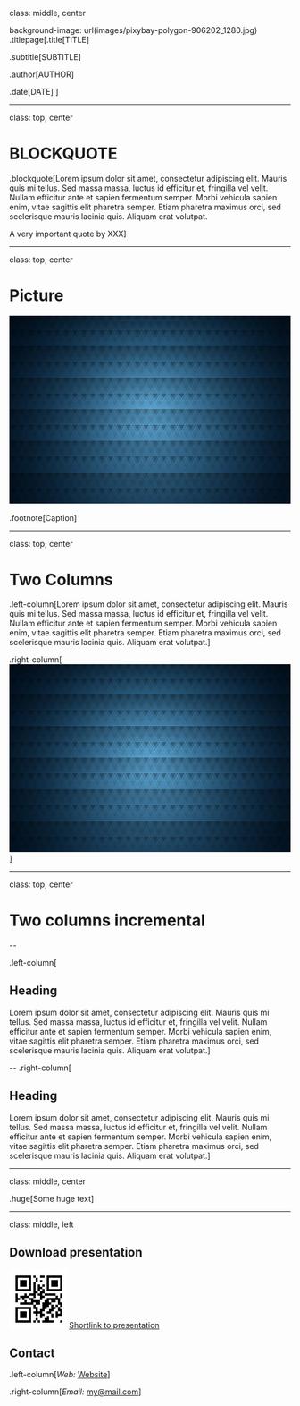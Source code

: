 class: middle, center

background-image: url(images/pixybay-polygon-906202_1280.jpg)
.titlepage[.title[TITLE]

.subtitle[SUBTITLE]

.author[AUTHOR]       

.date[DATE] ] 

---
class: top, center

# BLOCKQUOTE

.blockquote[Lorem ipsum dolor sit amet, consectetur adipiscing elit. Mauris quis mi tellus. Sed massa massa, luctus id efficitur et, fringilla vel velit. Nullam efficitur ante et sapien fermentum semper. Morbi vehicula sapien enim, vitae sagittis elit pharetra semper. Etiam pharetra maximus orci, sed scelerisque mauris lacinia quis. Aliquam erat volutpat.

A very important quote by XXX]

---
class: top, center

# Picture

![Dummy Picture](images/pixybay-polygon-906202_1280.jpg)

.footnote[Caption]

---
class: top, center

# Two Columns

.left-column[Lorem ipsum dolor sit amet, consectetur adipiscing elit. Mauris quis mi tellus. Sed massa massa, luctus id efficitur et, fringilla vel velit. Nullam efficitur ante et sapien fermentum semper. Morbi vehicula sapien enim, vitae sagittis elit pharetra semper. Etiam pharetra maximus orci, sed scelerisque mauris lacinia quis. Aliquam erat volutpat.]

.right-column[![Dummy Picture](images/pixybay-polygon-906202_1280.jpg)]

---
class: top, center

# Two columns incremental
--

.left-column[
## Heading

Lorem ipsum dolor sit amet, consectetur adipiscing elit. Mauris quis mi tellus. Sed massa massa, luctus id efficitur et, fringilla vel velit. Nullam efficitur ante et sapien fermentum semper. Morbi vehicula sapien enim, vitae sagittis elit pharetra semper. Etiam pharetra maximus orci, sed scelerisque mauris lacinia quis. Aliquam erat volutpat.]

--
.right-column[
## Heading

Lorem ipsum dolor sit amet, consectetur adipiscing elit. Mauris quis mi tellus. Sed massa massa, luctus id efficitur et, fringilla vel velit. Nullam efficitur ante et sapien fermentum semper. Morbi vehicula sapien enim, vitae sagittis elit pharetra semper. Etiam pharetra maximus orci, sed scelerisque mauris lacinia quis. Aliquam erat volutpat.]

---
class: middle, center


.huge[Some huge text]


---
class: middle, left

## Download presentation

![QR-Code](images/qr-code.png)
[Shortlink to presentation](http://www.google.de)


## Contact

.left-column[*Web:* [Website](http://www.google.de)]

.right-column[*Email:* [my@mail.com](mailto:my@mail.com)]
  
